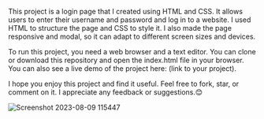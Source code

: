 This project is a login page that I created using HTML and CSS. It allows users to enter their username and password and log in to a website. I used HTML to structure the page and CSS to style it. I also made the page responsive and modal, so it can adapt to different screen sizes and devices.

To run this project, you need a web browser and a text editor. You can clone or download this repository and open the index.html file in your browser. You can also see a live demo of the project here: (link to your project).

I hope you enjoy this project and find it useful. Feel free to fork, star, or comment on it. I appreciate any feedback or suggestions.😊

![Screenshot 2023-08-09 115447](https://github.com/Dhyanesh23/login-Webpage/assets/134997384/28d18249-d079-43ef-b334-a74df0c226f9)

